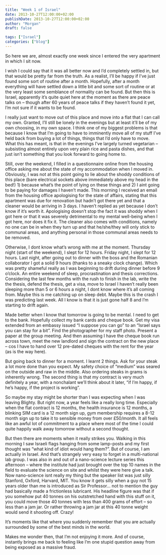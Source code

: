 ```yaml
---
title: "Week 1 of Israel"
date: 2013-10-27T12:00:00+02:00
publishDate: 2013-10-27T12:00:00+02:00
author: "Morgan"
draft: false

tags: ["Israel"]
categories: ["blog"]
---
```


So here we are, almost exactly one week since I entered the very apartment in which I sit now.

I wish I could say that it was all better now and I’d completely settled in, but that would be pretty far from the truth. As a realist, I’ll be happy if I’ve just found some sort of routine after a month. Hopefully, after a month everything will have settled down a little bit and some sort of routine or at the very least some semblance of normality can be found. But then this is Israel, apparently it’s quite quiet here at the moment as there are peace talks on – though after 60 years of peace talks if they haven’t found it yet, I’m not sure if it wants to be found.

I really just want to move out of this place and move into a flat that I can call my own. Granted, I’ll still be lonely in the evenings but at least it’ll be of my own choosing, in my own space. I think one of my biggest problems is that because I know that I’m going to have to imminently move all of my stuff I’ve held back from buying a lot of things, things that I’d only have to move. What this has meant, is that in the evenings I’ve largely turned vegetarian – subsisting almost entirely upon very plain rice and pasta dishes, and that just isn’t something that you look forward to going home to.

Still, over the weekend, I filled in a questionnaire online from the housing office asking me about the state of my accommodation when I moved in. Obviously, I was not at this point going to lie about the shoddy conditions of this place (bare electrical sockets above immediately above my head in the bed!) 1) because what’s the point of lying on these things and 2) I aint going to be paying for damages I haven’t made. This morning I received an email from the housing office apologising for the state of affairs, stating that this apartment was due for renovation but hadn’t got there yet and that a cleaner would be arriving in 3 days. I haven’t replied as yet because I don’t know if it’s worth it. Apologising doesn’t stop the fact it was shoddy when I got here or that it was severely detrimental to my mental well-being when I got here, nor does it fix it. The cleaner also comes with conditions, namely no one can be in when they turn up and that he/she/they will only stick to communal areas, and anything personal in those communal areas needs to be removed.

Otherwise, I dont know what’s wrong with me at the moment. Thursday night (start of the weekend), I slept for 12 hours. Friday night, I slept for 12 hours. Last night, after going out to dinner with the boss and the Romanian collaborator I got a solid 9 hours (thanks to a sneaky clock change). Which was pretty shameful really as I was beginning to drift during dinner before 9 o’clock. An entire weekend of sleep, procrastination and thesis corrections. Considering the last few months with the rush to finish in the lab, write the the thesis, defend the thesis, get a visa, move to Israel I haven’t really been sleeping more than 5 or 6 hours a night, I dont know where it’s all coming from. Maybe this is me catching up on sleep debt. Maybe this is the crash I was predicting last week. All I know is that it is just gone half 8 and I’m starting to drift again.

Made better when I know that tomorrow is going to be mental. I need to get to the bank. Hopefully collect my bank cards and cheque book. Get my visa extended from an embassy issued “I suppose you can go” to an “Israel says you can stay for a bit”. Find the photographer for my staff photo. Present a paper at the group meeting. And then assuming I have the cheque book run across town, meet the new landlord and sign the contract on the new place – cos I have to hand over 12 pre-dated cheques with the rent for the year (as is the way here).

But going back to dinner for a moment. I learnt 2 things. Ask for your steak a lot more done than you expect. My safety choice of “medium” was seared on the outside and raw in the middle. Also ordering steaks in grams is inherently wrong. The second thing is that my contract is very much definitely a year, with a nonchalant we’ll think about it later, “if I’m happy, if he’s happy, if the project is working”.

So maybe my stay might be shorter than I was expecting when I was leaving Blighty. But right now, a year feels like a really long time. Especially when the flat contract is 12 months, the health insurance is 12 months, a blinking SIM card is a 12 month sign up, gym membership requires a 8-12 month sign up to take it to sensible money from over £50/month. It all feels like an awful lot of commitment to a place where most of the time I could quite happily walk away tomorrow without a second thought.

But then there are moments when it really strikes you. Walking in this morning I saw Israeli flags hanging from some lamp-posts and my first thought was “what kind of idiot would hang them?”. But of course, I am actually in Israel. And that’s strangely very easy to forget in a multi-national lab group. I was also in and out of a nano-science lecture series this afternoon – where the institute had just brought over the top 10 names in the field to evaluate the science on site and whilst they were here give a talk. Now nano-science isnt really my thing but the speaker list was just silly Stanford, Oxford, Harvard, MIT. You know it gets silly when a guy not 15 years older than me is introduced as Sir Professor… not to mention the guy had basically made a frictionless lubricant. His headline figure was that if you somehow put 40 tonnes on his outstretched hand with this stuff on it, you could move those 40 tonnes with less than 400 grams of effort – so less than a jam jar. Or rather throwing a jam jar at this 40 tonne weight would send it shooting off. Crazy!

It’s moments like that where you suddenly remember that you are actually surrounded by some of the best minds in the world.

Makes me wonder then, that I’m not enjoying it more. And of course, instantly brings me back to feeling like I’m one stupid question away from being exposed as a massive fraud.
